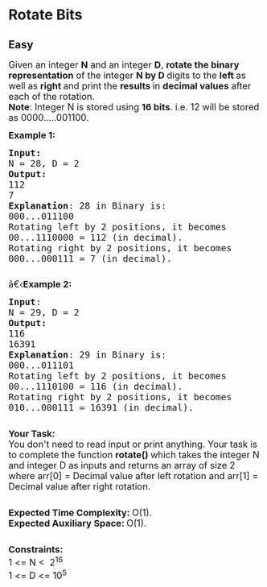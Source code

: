 # Rotate Bits
## Easy
<div class="problem-statement">
                <p></p><p><span style="font-size:18px">Given an integer <strong>N</strong> and an integer <strong>D</strong>, <strong>rotate the binary representation</strong> of the integer <strong>N by D </strong>digits to the <strong>left </strong>as well as <strong>right </strong>and print the <strong>results </strong>in <strong>decimal values</strong> after each of the rotation.<br>
<strong>Note</strong>: Integer N is stored using <strong>16 bits</strong>. i.e. 12 will be stored as 0000.....001100.</span></p>

<p><span style="font-size:18px"><strong>Example 1:</strong></span></p>

<pre><span style="font-size:18px"><strong>Input:</strong>
N = 28, D = 2
<strong>Output:
</strong>112
7
<strong>Explanation</strong>: 28 in Binary is:
000...011100
Rotating left by 2 positions, it becomes
00...1110000 = 112 (in decimal).
Rotating right by 2 positions, it becomes
000...000111 = 7 (in decimal).
</span>
</pre>

<p><span style="font-size:18px">â€‹<strong>Example 2:</strong></span></p>

<pre><span style="font-size:18px"><strong>Input</strong>: 
N = 29, D = 2
<strong>Output:</strong> 
116
16391
<strong>Explanation</strong>: 29 in Binary is:
000...011101
Rotating left by 2 positions, it becomes
00...1110100 = 116 (in decimal).
Rotating right by 2 positions, it becomes
010...000111 = 16391 (in decimal).
</span></pre>

<p><br>
<span style="font-size:18px"><strong>Your Task:</strong><br>
You don't need to read input or print anything. Your task is to complete the function&nbsp;<strong>rotate()&nbsp;</strong>which takes the integer N and integer D as inputs and returns an array of size 2 where arr[0] = Decimal value after left rotation and arr[1] = Decimal value after right rotation.</span></p>

<p><br>
<span style="font-size:18px"><strong>Expected Time Complexity:&nbsp;</strong>O(1).<br>
<strong>Expected Auxiliary Space:&nbsp;</strong>O(1).</span></p>

<p><br>
<span style="font-size:18px"><strong>Constraints:</strong><br>
1 &lt;= N &lt;&nbsp; 2<sup>16</sup><br>
1 &lt;= D &lt;= 10<sup>5</sup></span></p>

<p>&nbsp;</p>
 <p></p>
            </div>